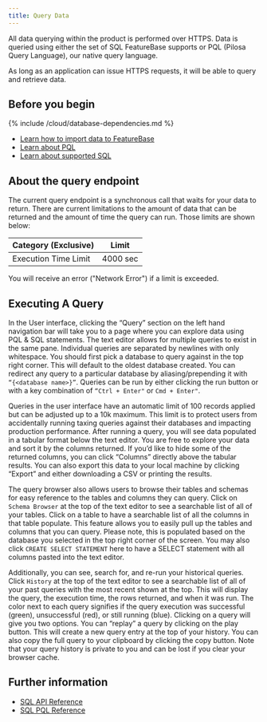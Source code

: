 ```yaml
---
title: Query Data
---
```


All data querying within the product is performed over HTTPS. Data is queried using either the set of SQL FeatureBase supports or PQL (Pilosa Query Language), our native query language.

As long as an application can issue HTTPS requests, it will be able to query and retrieve data.

## Before you begin

{% include /cloud/database-dependencies.md %}
* [Learn how to import data to FeatureBase](/cloud/cloud-data-ingestion/ingest-data-overview)
* [Learn about PQL](/pql-guide/pql-introduction)
* [Learn about supported SQL](/sql-preview/sql-preview)

## About the query endpoint

The current query endpoint is a synchronous call that waits for your data to return. There are current limitations to the amount of data that can be returned and the amount of time the query can run. Those limits are shown below:

|Category (Exclusive) | Limit  |
| --- | ----------- |
|Execution Time Limit        | 4000 sec|

You will receive an error ("Network Error") if a limit is exceeded.

## Executing A Query

In the User interface, clicking the “Query” section on the left hand navigation bar will take you to a page where you can explore data using PQL & SQL statements. The text editor allows for multiple queries to exist in the same pane. Individual queries are separated by newlines with only whitespace. You should first pick a database to query against in the top right corner. This will default to the oldest database created. You can redirect any query to a particular database by aliasing/prepending it with `“{<database name>}”`. Queries can be run by either clicking the run button or with a key combination of `“Ctrl + Enter"` or `Cmd + Enter"`.

Queries in the user interface have an automatic limit of 100 records applied but can be adjusted up to a 10k maximum. This limit is to protect users from accidentally running taxing queries against their databases and impacting production performance. After running a query, you will see data populated in a tabular format below the text editor. You are free to explore your data and sort it by the columns returned. If you’d like to hide some of the returned columns, you can click “Columns” directly above the tabular results. You can also export this data to your local machine by clicking “Export” and either downloading a CSV or printing the results.

The query browser also allows users to browse their tables and schemas for easy reference to the tables and columns they can query. Click on `Schema Browser` at the top of the text editor to see a searchable list of all of your tables. Click on a table to have a searchable list of all the columns in that table populate. This feature allows you to easily pull up the tables and columns that you can query. Please note, this is populated based on the database you selected in the top right corner of the screen. You may also click `CREATE SELECT STATEMENT` here to have a SELECT statement with all columns pasted into the text editor.

Additionally, you can see, search for, and re-run your historical queries. Click `History` at the top of the text editor to see a searchable list of all of your past queries with the most recent shown at the top. This will display the query, the execution time, the rows returned, and when it was run. The color next to each query signifies if the query execution was successful (green), unsuccessful (red), or still running (blue). Clicking on a query will give you two options. You can “replay” a query by clicking on the play button. This will create a new query entry at the top of your history. You can also copy the full query to your clipboard by clicking the copy button. Note that your query history is private to you and can be lost if you clear your browser cache.

## Further information
* [SQL API Reference](https://api-docs-featurebase-cloud.redoc.ly/latest#operation/querySqlDatabase)
* [SQL PQL Reference](https://api-docs-featurebase-cloud.redoc.ly/latest#operation/queryPqlDatabase)